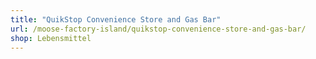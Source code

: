 ```yaml
---
title: "QuikStop Convenience Store and Gas Bar"
url: /moose-factory-island/quikstop-convenience-store-and-gas-bar/
shop: Lebensmittel
---
```

